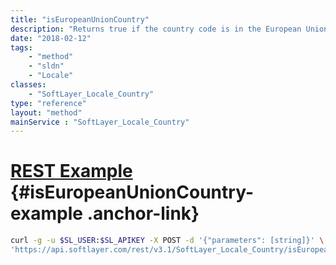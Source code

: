 ```yaml
---
title: "isEuropeanUnionCountry"
description: "Returns true if the country code is in the European Union (EU), false otherwise. "
date: "2018-02-12"
tags:
    - "method"
    - "sldn"
    - "Locale"
classes:
    - "SoftLayer_Locale_Country"
type: "reference"
layout: "method"
mainService : "SoftLayer_Locale_Country"
---
```


# [REST Example](#isEuropeanUnionCountry-example) <a href="/article/rest/"><i class="fas fa-question"></i></a> {#isEuropeanUnionCountry-example .anchor-link} 
```bash
curl -g -u $SL_USER:$SL_APIKEY -X POST -d '{"parameters": [string]}' \
'https://api.softlayer.com/rest/v3.1/SoftLayer_Locale_Country/isEuropeanUnionCountry'
```
